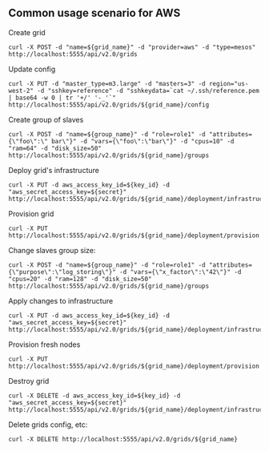 Common usage scenario for AWS
--------------------------------------

Create grid

```
curl -X POST -d "name=${grid_name}" -d "provider=aws" -d "type=mesos" http://localhost:5555/api/v2.0/grids
```

Update config

```
curl -X PUT -d "master_type=m3.large" -d "masters=3" -d region="us-west-2" -d "sshkey=reference" -d "sshkeydata=`cat ~/.ssh/reference.pem | base64 -w 0 | tr '+/' '-_'`" http://localhost:5555/api/v2.0/grids/${grid_name}/config
```

Create group of slaves

```
curl -X POST -d "name=${group_name}" -d "role=role1" -d "attributes={\"foo\":\" bar\"}" -d "vars={\"foo\":\"bar\"}" -d "cpus=10" -d "ram=64" -d "disk_size=50" http://localhost:5555/api/v2.0/grids/${grid_name}/groups
```

Deploy grid's infrastructure

```
curl -X PUT -d aws_access_key_id=${key_id} -d "aws_secret_access_key=${secret}" http://localhost:5555/api/v2.0/grids/${grid_name}/deployment/infrastructure
```

Provision grid

```
curl -X PUT http://localhost:5555/api/v2.0/grids/${grid_name}/deployment/provision
```

Change slaves group size:

```
curl -X POST -d "name=${group_name}" -d "role=role1" -d "attributes={\"purpose\":\"log_storing\"}" -d "vars={\"x_factor\":\"42\"}" -d "cpus=20" -d "ram=128" -d "disk_size=50" http://localhost:5555/api/v2.0/grids/${grid_name}/groups
```

Apply changes to infrastructure

```
curl -X PUT -d aws_access_key_id=${key_id} -d "aws_secret_access_key=${secret}" http://localhost:5555/api/v2.0/grids/${grid_name}/deployment/infrastructure
```

Provision fresh nodes

```
curl -X PUT http://localhost:5555/api/v2.0/grids/${grid_name}/deployment/provision
```

Destroy grid

```
curl -X DELETE -d aws_access_key_id=${key_id} -d "aws_secret_access_key=${secret}" http://localhost:5555/api/v2.0/grids/${grid_name}/deployment/infrastructure
```

Delete grids config, etc:

```
curl -X DELETE http://localhost:5555/api/v2.0/grids/${grid_name}
```
